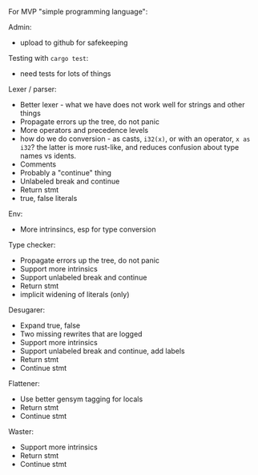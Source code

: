 For MVP "simple programming language":

Admin:

  - upload to github for safekeeping

Testing with `cargo test`:

  - need tests for lots of things

Lexer / parser:

  - Better lexer - what we have does not work well for strings and other things
  - Propagate errors up the tree, do not panic
  - More operators and precedence levels
  - how do we do conversion - as casts, `i32(x)`, or with an operator, `x as i32`?
    the latter is more rust-like, and reduces confusion about type names vs idents.
  - Comments
  - Probably a "continue" thing
  - Unlabeled break and continue
  - Return stmt
  - true, false literals

Env:

  - More intrinsincs, esp for type conversion

Type checker:

  - Propagate errors up the tree, do not panic
  - Support more intrinsics
  - Support unlabeled break and continue
  - Return stmt
  - implicit widening of literals (only)

Desugarer:

  - Expand true, false
  - Two missing rewrites that are logged
  - Support more intrinsics
  - Support unlabeled break and continue, add labels
  - Return stmt
  - Continue stmt

Flattener:

  - Use better gensym tagging for locals
  - Return stmt
  - Continue stmt

Waster:

  - Support more intrinsics
  - Return stmt
  - Continue stmt
